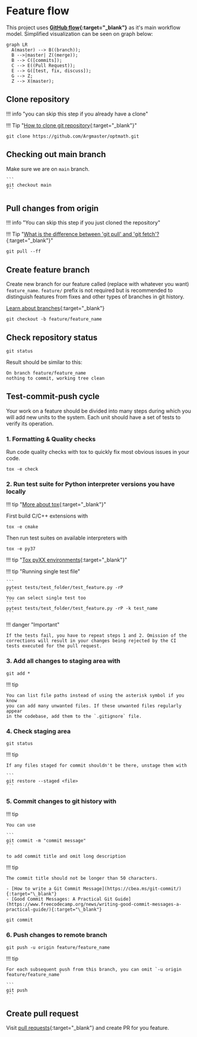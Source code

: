 # Feature flow

This project uses
**[GitHub flow](https://docs.github.com/en/get-started/quickstart/github-flow){:target="\_blank"}**
as it's main workflow model. Simplified visualization can be seen on graph
below:

```mermaid
graph LR
  A(master) --> B((branch));
  B -->|master| Z((merge));
  B --> C([commits]);
  C --> E((Pull Request));
  E --> G([test, fix, discuss]);
  G --> Z;
  Z --> X(master);
```

## Clone repository

!!! info "you can skip this step if you already have a clone"

!!! Tip "[How to clone git repository](https://docs.github.com/en/repositories/creating-and-managing-repositories/cloning-a-repository){:target="\_blank"}"

```
git clone https://github.com/Argmaster/optmath.git
```

## Checking out main branch

Make sure we are on `main` branch.

    ```
    git checkout main
    ```

## Pull changes from origin

!!! info "You can skip this step if you just cloned the repository"

!!! Tip "[What is the difference between 'git pull' and 'git fetch'?](https://stackoverflow.com/questions/292357/what-is-the-difference-between-git-pull-and-git-fetch){:target="\_blank"}"

```
git pull --ff
```

## Create feature branch

Create new branch for our feature called (replace with whatever you want)
`feature_name`. `feature/` prefix is not required but is recommended to
distinguish features from fixes and other types of branches in git history.

[Learn about branches](https://git-scm.com/book/en/v2/Git-Branching-Basic-Branching-and-Merging){:target="\_blank"}

```
git checkout -b feature/feature_name
```

## Check repository status

```
git status
```

Result should be similar to this:

```
On branch feature/feature_name
nothing to commit, working tree clean
```

## Test-commit-push cycle

Your work on a feature should be divided into many steps during
which you will add new units to the system. Each unit should
have a set of tests to verify its operation.

### 1. Formatting & Quality checks

Run code quality checks with tox to quickly fix most obvious issues in your code.

```
tox -e check
```

### 2. Run test suite for Python interpreter versions you have locally

!!! tip "[More about tox](/develop/tox_basics/){:target="\_blank"}"

First build C/C++ extensions with

```
tox -e cmake
```

Then run test suites on available interpreters with

```
tox -e py37
```

!!! tip "[Tox pyXX environments](/develop/tox_basics/#pyxx){:target="\_blank"}"

!!! tip "Running single test file"

    ```
    pytest tests/test_folder/test_feature.py -rP
    ```
    You can select single test too
    ```
    pytest tests/test_folder/test_feature.py -rP -k test_name
    ```

!!! danger "Important"

    If the tests fail, you have to repeat steps 1 and 2. Omission of the
    corrections will result in your changes being rejected by the CI
    tests executed for the pull request.

### 3. Add all changes to staging area with

```
git add *
```

!!! tip

    You can list file paths instead of using the asterisk symbol if you know
    you can add many unwanted files. If these unwanted files regularly appear
    in the codebase, add them to the `.gitignore` file.

### 4. Check staging area

```
git status
```

!!! tip

    If any files staged for commit shouldn't be there, unstage them with

    ```
    git restore --staged <file>
    ```

### 5. Commit changes to git history with

!!! tip

    You can use

    ```
    git commit -m "commit message"
    ```

    to add commit title and omit long description

!!! tip

    The commit title should not be longer than 50 characters.

    - [How to write a Git Commit Message](https://cbea.ms/git-commit/){:target="\_blank"}
    - [Good Commit Messages: A Practical Git Guide](https://www.freecodecamp.org/news/writing-good-commit-messages-a-practical-guide/){:target="\_blank"}

```
git commit
```

### 6. Push changes to remote branch

```
git push -u origin feature/feature_name
```

!!! tip

    For each subsequent push from this branch, you can omit `-u origin feature/feature_name`

    ```
    git push
    ```

## Create pull request

Visit [pull requests](https://github.com/Argmaster/optmath/pulls){:target="\_blank"}
and create PR for you feature.
